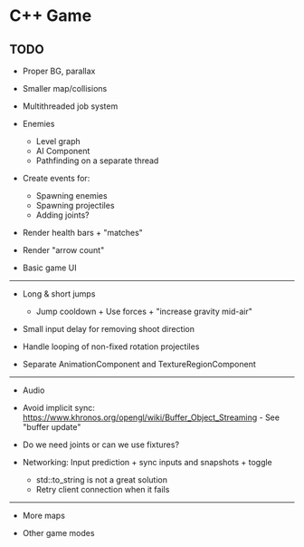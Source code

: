 # C++ Game

## TODO

* Proper BG, parallax

* Smaller map/collisions

* Multithreaded job system

* Enemies
	* Level graph
	* AI Component
	* Pathfinding on a separate thread

* Create events for:
	* Spawning enemies
	* Spawning projectiles
	* Adding joints?

* Render health bars + "matches"
* Render "arrow count"

* Basic game UI

---


* Long & short jumps
	* Jump cooldown + Use forces + "increase gravity mid-air"

* Small input delay for removing shoot direction
* Handle looping of non-fixed rotation projectiles

* Separate AnimationComponent and TextureRegionComponent

---

* Audio

* Avoid implicit sync: https://www.khronos.org/opengl/wiki/Buffer_Object_Streaming - See "buffer update"

* Do we need joints or can we use fixtures?

* Networking: Input prediction + sync inputs and snapshots + toggle
	* std::to_string is not a great solution
	* Retry client connection when it fails

----

* More maps

* Other game modes